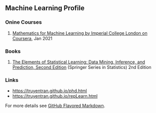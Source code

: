 ## Machine Learning Profile

### Onine Courses


1. [Mathematics for Machine Learning by Imperial College London on Coursera](https://www.coursera.org/account/accomplishments/specialization/2QY6YTR8F3V9), Jan 2021

### Books

1. [The Elements of Statistical Learning: Data Mining, Inference, and Prediction, Second Edition](https://web.stanford.edu/~hastie/ElemStatLearn/printings/ESLII_print12_toc.pdf) (Springer Series in Statistics) 2nd Edition



### Links

- https://truyentran.github.io/phd.html
- https://truyentran.github.io/repLearn.html



For more details see [GitHub Flavored Markdown](https://guides.github.com/features/mastering-markdown/).

